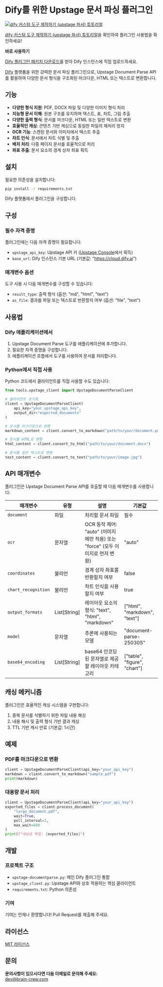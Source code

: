 # Dify를 위한 Upstage 문서 파싱 플러그인

[![dify 커스텀 도구 제작하기 (upstage 파서) 튜토리얼](https://img.youtube.com/vi/xWG4nYBZTsE/0.jpg)](https://youtu.be/xWG4nYBZTsE)

[dify 커스텀 도구 제작하기 (upstage 파서) 튜토리얼](https://youtu.be/xWG4nYBZTsE)을 확인하여 플러그인 사용법을 확인하세요!

**바로 사용하기** 

[Dify 플러그인 패키지 다운로드](https://www.dropbox.com/scl/fi/ehbl0zmd409njmq2tmya3/upstage-documentparse.difypkg?rlkey=my8l73m70emtnc9fi1mo0tvg7&st=a10wvxty&dl=0)를 받아 Dify 인스턴스에 직접 업로드하세요.

[Dify](https://dify.ai) 플랫폼을 위한 강력한 문서 파싱 플러그인으로, Upstage Document Parse API를 활용하여 다양한 문서 형식을 구조화된 마크다운, HTML 또는 텍스트로 변환합니다.


## 기능

- **다양한 형식 지원**: PDF, DOCX 파일 및 다양한 이미지 형식 처리
- **지능형 문서 이해**: 원본 구조를 유지하며 텍스트, 표, 차트, 그림 추출
- **다양한 출력 형식**: 문서를 마크다운, HTML 또는 일반 텍스트로 변환
- **효율적인 캐싱**: 콘텐츠 기반 캐싱으로 동일한 파일의 재처리 방지
- **OCR 기능**: 스캔된 문서와 이미지에서 텍스트 추출
- **차트 인식**: 문서에서 차트 식별 및 추출
- **배치 처리**: 다중 페이지 문서를 효율적으로 처리
- **좌표 추출**: 문서 요소의 경계 상자 좌표 획득

## 설치

필요한 의존성을 설치합니다:

```bash
pip install -r requirements.txt
```

Dify 플랫폼에서 플러그인을 구성합니다.

## 구성

### 필수 자격 증명

플러그인에는 다음 자격 증명이 필요합니다:

- `upstage_api_key`: Upstage API 키 ([Upstage Console](https://console.upstage.ai)에서 획득)
- `base_url`: Dify 인스턴스 기본 URL (기본값: "https://cloud.dify.ai")

### 매개변수 옵션

도구 사용 시 다음 매개변수를 구성할 수 있습니다:

- `result_type`: 출력 형식 (옵션: "md", "html", "text")
- `as_file`: 결과를 파일 또는 텍스트로 반환할지 여부 (옵션: "file", "text")

## 사용법

### Dify 애플리케이션에서

1. Upstage Document Parse 도구를 애플리케이션에 추가합니다.
2. 필요한 자격 증명을 구성합니다.
3. 애플리케이션 흐름에서 도구를 사용하여 문서를 처리합니다.

### Python에서 직접 사용

Python 코드에서 클라이언트를 직접 사용할 수도 있습니다:

```python
from tools.upstage_client import UpstageDocumentParseClient

# 클라이언트 초기화
client = UpstageDocumentParseClient(
    api_key="your_upstage_api_key",
    output_dir="exported_documents"
)

# 문서를 마크다운으로 변환
markdown_content = client.convert_to_markdown("path/to/your/document.pdf")

# 문서를 HTML로 변환
html_content = client.convert_to_html("path/to/your/document.docx")

# 문서를 일반 텍스트로 변환
text_content = client.convert_to_text("path/to/your/image.jpg")
```

## API 매개변수

플러그인은 Upstage Document Parse API를 호출할 때 다음 매개변수를 사용합니다:

| 매개변수 | 유형 | 설명 | 기본값 |
|-----------|------|-------------|---------|
| `document` | 파일 | 처리할 문서 파일 | 필수 |
| `ocr` | 문자열 | OCR 동작 제어: "auto" (이미지에만 적용) 또는 "force" (모두 이미지로 먼저 변환) | "auto" |
| `coordinates` | 불리언 | 경계 상자 좌표를 반환할지 여부 | false |
| `chart_recognition` | 불리언 | 차트 인식을 사용할지 여부 | true |
| `output_formats` | List[String] | 레이아웃 요소의 형식: "text", "html", "markdown" | ["html", "markdown", "text"] |
| `model` | 문자열 | 추론에 사용되는 모델 | "document-parse-250305" |
| `base64_encoding` | List[String] | base64 인코딩된 문자열로 제공할 레이아웃 카테고리 | ["table", "figure", "chart"] |

## 캐싱 메커니즘

플러그인은 효율적인 캐싱 시스템을 구현합니다:

1. 중복 문서를 식별하기 위한 파일 내용 해싱
2. 내용 해시 및 출력 형식 기반 결과 캐싱
3. TTL 기반 캐시 만료 (기본값: 1시간)

## 예제

### PDF를 마크다운으로 변환

```python
client = UpstageDocumentParseClient(api_key="your_api_key")
markdown = client.convert_to_markdown("sample.pdf")
print(markdown)
```

### 대용량 문서 처리

```python
client = UpstageDocumentParseClient(api_key="your_api_key")
exported_files = client.process_document(
    "large_document.pdf",
    wait=True,
    poll_interval=2,
    max_wait=600
)
print(f"내보낸 파일: {exported_files}")
```

## 개발

### 프로젝트 구조

- `upstage-documentparse.py`: 메인 Dify 플러그인 통합
- `upstage_client.py`: Upstage API와 상호 작용하는 핵심 클라이언트
- `requirements.txt`: Python 의존성

### 기여

기여는 언제나 환영합니다! Pull Request를 제출해 주세요.

## 라이선스

[MIT 라이선스](LICENSE.md)

## 문의

**문의사항이 있으시다면 다음 이메일로 문의해 주세요:**  
dev@brain-crew.com